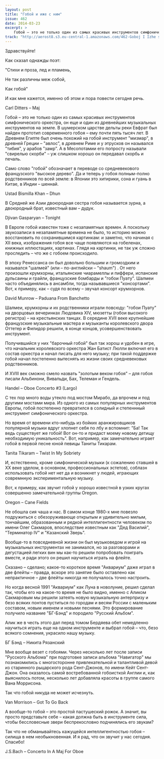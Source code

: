 ```yaml
---
layout: post
title: "Гобой и иже с ним"
issue: 462
date: 2014-03-23
excerpt: >
    Гобой – это не только один из самых красивых инструментов симфонического оркестра, он еще и один из древнейших музыкальных инструментов на земле. В шумерском царстве дельты реки Евфрат был найден прототип современного гобоя – ему почти пять тысяч лет. В Древнем Египте был очень похожий на гобой инструмент "мизмар", в древней Греции – "авлос", в древнем Риме и у этрусков он назывался "тибия", у арабов "замр". А в Месопотамии его попросту называли "свирелью скорби" – уж слишком хорошо он передавал скорбь и печаль.
track: "http://aerost8.s3.eu-central-1.amazonaws.com/462-Goboj I Izhe s Nim.mp3"
---
```


Здравствуйте!

Как сказал однажды поэт:

"Стихи и проза, лед и пламень,

Не так различны меж собой,

Как гобой"

И как мне кажется, именно об этом и пора повести сегодня речь.

Carl Ditters – Maj

Гобой – это не только один из самых красивых инструментов симфонического оркестра, он еще и один из древнейших музыкальных инструментов на земле. В шумерском царстве дельты реки Евфрат был найден прототип современного гобоя – ему почти пять тысяч лет. В Древнем Египте был очень похожий на гобой инструмент "мизмар", в древней Греции – "авлос", в древнем Риме и у этрусков он назывался "тибия", у арабов "замр". А в Месопотамии его попросту называли "свирелью скорби" – уж слишком хорошо он передавал скорбь и печаль.

Само слово "гобой" обозначает в переводе со средневекового французского "высокое дерево". Да и теперь у гобоя полным-полно родственников по всей земле: в Японии это хитирики, сона и гуань в Китае, в Индии – шеннай.

Ustad Bismilla Khan – Dhun

В Средней же Азии двоюродная сестра гобоя называется зурна, а двоюродный брат, известный вам – дудук.

Djivan Gasparyan – Tonight

В Европе гобой известен тоже с незапамятных времен. А поскольку звукозаписи в незапамятные времена не было, то историю можно восстановить по сохранившимся картинкам: и заметно, что начиная с XII века, изображения гобоя все чаще появляются на гобеленах, книжных иллюстациях, картинах. Глядя на картинки, не так уж сложно проследить – что же с гобоем происходило.

В эпоху Ренессанса он был довольно большим и громоздким и назывался "шалмей" (или – по-английски – "shaum") . От него произошли крумхорны, итальянские чиарамеллы и пиффери, испанские дульсаины и грайли, французские бомбарды и "гобои Пуату". Шалмеи часто объединялись в ансамбли, тогда называвшиеся "консортами". Вот, к примеру, как – судя по всему – звучал консорт крумхорнов.

David Munrow – Paduana From Banchetto

Шалмеи, крумхорны и их родственники играли повсюду: "гобои Пуату" на дворцовых вечеринках Людовика XIV, мюзетты (гобои высокого регистра) – на крестьянских танцах. В середине XVII веке крупнейшие французские музыкальные мастера и музыканты королевского двора Оттетер и Филидор решили, в конце концов, усовершенствовать инструмент.

Получившийся у них "барочный гобой" был так хорош и удобен в игре, что начальник королевского оркестра Жан Батист Люлли включил его в состав оркестра и начал писать для него музыку; при такой поддержке гобой начал постепенно вытеснять из жизни своих средневековых родственников.

И XVIII век сможно смело назвать "золотым веком гобоя" – для гобоя писали Альбинони, Вивальди, Бах, Телеман и Гендель.

Handel – Oboe Concerto #3 (Largo)

С тех пор много воды утекло под мостом Мирабо, да впрочем и под другими мостами мира. Из одного из самых популярных инструментов Европы, гобой постепенно превратился в солидный и степеннный инструмент симфонического оркестра.

Но время от времени кто-нибудь из бойких аранжировщиков популярной музыки вдруг хлопнет себя по лбу и вспомнит: "Ба! Так ведь существует же гобой! Вот он-то и придаст моему новому детищу необходимую уникальность". Вот, например, как замечательно играет гобой в первой песне юной певицы Таниты Тикарам.

Tanita Tikaram – Twist In My Sobriety

И, естественно, кроме симфонической музыки (к сожалению ставшей в XX веке уделом, в основном, профессиональных эстетов), соблазн использовать гобой нет нет да и возникнет у людей, играющих совремнную экспериментальную музыку.

Вот, к примеру, как звучит гобой у хорошо известной в узких кругах совершенно замечательной группы Oregon.

Oregon – Cane Fields

Не обошла сия чаша и нас. В самом конце 1980-х мне повезло подружиться с обезоруживающе открытым и удивительно милым, тончайшим, образованным и редкой интеллигентности человеком по имени Олег Сакмаров, впоследствие известным как "Дед Василий", "Терминатор IV" и "Казанский Зверь".

Вообще-то в повседневной жизни он был музыковедом и игрой на музыкальных инструментах не занимался, но за разговорами и дегустацией легких вин мы как-то решили попробовать поиграть вместе, и ради этого он решил научиться играть на флейте.

Сказано – сделано; какое-то короткое время "Аквариум" даже играл в две флейты – правда, вскоре это занятие было оставлено как непрактичное – две флейты никогда не получалось точно настроить.

Но когда весной 1991 "Аквариум" как Луна в новолуние, решил сделал так, чтобы его на какое-то время не было видно, именно с Аликом Сакмаровым мы решили затеять новую музыкальную антерпризу и безо всяких понтов пуститься по городам и весям России с маленьким составом, новым именем и новыми песнями. Это формирование получило название "БГ-Бэнд" и породило "Русский Альбом".

Алик же в честь этого дал перед томом Бердяева обет немедленно научиться играть еще на одном инструменте и выбрал гобой – что, безо всякого сомнения, украсило нашу музыку.

БГ Бэнд – Никита Рязанский

Мне вообще везет с гобоями. Через несколько лет после записи "Русского Альбома" при подготовке записи альбома "Навигатор" мы познакомились с многосторонне привлекательной и талантливой девой из старинного рыцарского рода Сент-Джонов, по имени Кейт Сент-Джон. Она оказалось самой востребованной гобоисткой Англии и, как выяснилось потом, несколько лет добавляла красоты в группе самого Вана Моррисона.

Так что гобой никуда не может исчезнуть.

Van Morrison – Got To Go Back

А вообще-то гобой – это простой пастушеский рожок. А значит, вы просто представьте себе – какая должна быть в инструменте сила, чтобы бессловесные звери беспрекословно подчинялись его звукам?

Так что не обманывайтесь кажущейся интеллигентностью гобоя – силища в нем необыкновенная. И я рад, что он звучит у нас сегодня. Спасибо!

J.S.Bach – Concerto In A Maj For Oboe
